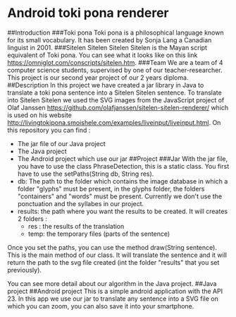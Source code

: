 Android toki pona renderer
===============
##Introduction
###Toki pona
Toki pona is a philosophical language known for its small vocabulary. It has been created by Sonja Lang a Canadian linguist in 2001.
###Sitelen Sitelen
Sitelen Sitelen is the Mayan script equivalent of Toki pona. You can see what it looks like on this link https://omniglot.com/conscripts/sitelen.htm.
###Team
We are a team of 4 computer science students, supervised by one of our teacher-researcher. This project is our second year project of our 2 years diploma.
##Description
In this project we have created a jar library in Java to translate a toki pona sentence into a Sitelen Sitelen sentence.
To translate into Sitelen Sitelen we used the SVG images from the JavaScript project of Olaf Janssen https://github.com/olafjanssen/sitelen-sitelen-renderer/
which is used on his website http://livingtokipona.smoishele.com/examples/liveinput/liveinput.html.
On this repository you can find :
* The jar file of our Java project
* The Java project
* The Android project which use our jar
##Project
###Jar 
With the jar file, you have to use the class PhraseDetection, this is a static class. You first have to use the setPaths(String db, String res).
* db: The path to the folder which contains the image database in which a folder "glyphs" must be present, in the glyphs folder, the folders "containers" and "words" must be present. Currently we don't use the ponctuation and the syllabes in our project.
* results: the path where you want the results to be created. It will creates 2 folders : 
    * res : the results of the translation
    * temp: the temporary files (parts of the sentence)

Once you set the paths, you can use the method draw(String sentence). This is the main method of our class. It will translate the sentence and it will return the path to the svg file created (int the folder "results" that you set previously).

You can see more detail about our algorithm in the Java project.
##Java project 
##Android project
This is a simple android application with the API 23. In this app we use our jar to translate any sentence into a SVG file on which you can zoom, you can also save it into your smartphone.